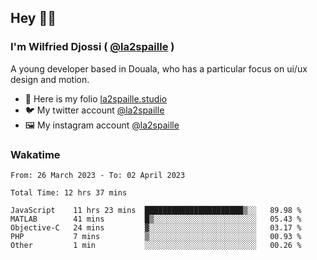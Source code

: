 ## Hey 👋🏾
### I'm Wilfried Djossi ( <a href="https://twitter.com/la2spaille/" target="_blank">@la2spaille</a> )
A young developer based in Douala, who has a particular focus on ui/ux design and motion.

- 🎨 Here is my folio [la2spaille.studio](https://la2spaille.studio/)
- 🐦 My twitter account [@la2spaille](https://twitter.com/la2spaille/)
- 🖼 My instagram account [@la2spaille](https://www.instagram.com/la2spaille/)

### Wakatime
<!--START_SECTION:waka-->

```text
From: 26 March 2023 - To: 02 April 2023

Total Time: 12 hrs 37 mins

JavaScript    11 hrs 23 mins  ██████████████████████▒░░   89.98 %
MATLAB        41 mins         █▒░░░░░░░░░░░░░░░░░░░░░░░   05.43 %
Objective-C   24 mins         ▓░░░░░░░░░░░░░░░░░░░░░░░░   03.17 %
PHP           7 mins          ▒░░░░░░░░░░░░░░░░░░░░░░░░   00.93 %
Other         1 min           ░░░░░░░░░░░░░░░░░░░░░░░░░   00.26 %
```

<!--END_SECTION:waka-->
<!--
**la2spaille/la2spaille** is a ✨ _special_ ✨ repository because its `README.md` (this file) appears on your GitHub profile.

Here are some ideas to get you started:

- 🔭 I’m currently working on ...
- 🌱 I’m currently learning ...
- 👯 I’m looking to collaborate on ...
- 🤔 I’m looking for help with ...
- 💬 Ask me about ...
- 📫 How to reach me: ...
- 😄 Pronouns: ...
- ⚡ Fun fact: ...
-->
